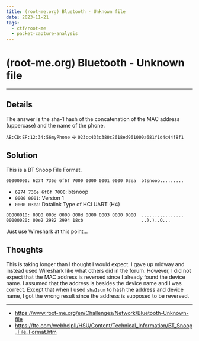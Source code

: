 ```yaml
---
title: (root-me.org) Bluetooth - Unknown file
date: 2023-11-21
tags:
  - ctf/root-me
  - packet-capture-analysis
---
```


# (root-me.org) Bluetooth - Unknown file

---

## Details

The answer is the sha-1 hash of the concatenation of the MAC address (uppercase) and the name of the phone.

`AB:CD:EF:12:34:56myPhone` -> `023cc433c380c2618ed961000a681f1d4c44f8f1`

## Solution

This is a BT Snoop File Format. 

```
00000000: 6274 736e 6f6f 7000 0000 0001 0000 03ea  btsnoop.........
```

- `6274 736e 6f6f 7000`: btsnoop
- `0000 0001`: Version 1
- `0000 03ea`: Datalink Type of HCI UART (H4)

```
00000010: 0000 000d 0000 000d 0000 0003 0000 0000  ................
00000020: 00e2 2982 2994 18cb                      ..).)..O...
```

Just use Wireshark at this point... 
## Thoughts

This is taking longer than I thought I would expect. I gave up midway and instead used Wireshark like what others did in the forum. However, I did not expect that the MAC address is reversed since I already found the device name. I assumed that the address is besides the device name and I was correct. Except that when I used `sha1sum` to hash the address and device name, I got the wrong result since the address is supposed to be reversed.

---

- https://www.root-me.org/en/Challenges/Network/Bluetooth-Unknown-file
- https://fte.com/webhelpII/HSU/Content/Technical_Information/BT_Snoop_File_Format.htm